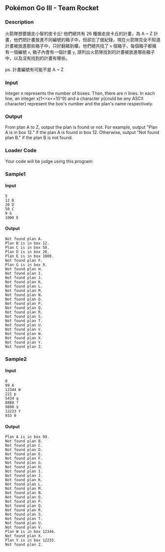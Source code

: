 Pokémon Go III - Team Rocket
----------------------------

### Description

<div>

火箭隊想要搶走小智的皮卡丘! 他們總共有 26 種搶走皮卡丘的計畫，為 A \~ Z
計畫，他們把計畫放進不同編號的箱子中，但卻忘了做紀錄，現在火箭隊完全不知道計畫被放進那些箱子中，只好翻箱到櫃，他們總共找了
`n` 個箱子，每個箱子都擁有一個編號 `x`, 箱子內會有一個計畫 `y`,
請列出火箭隊找到的計畫被放進哪些箱子中，以及沒有找到的計畫有哪些。\
\
ps. 計畫編號有可能不是 A \~ Z

</div>

### Input

Integer n represents the number of boxes. Then, there are n lines. In
each line, an integer x(1\<=x\<=10\^9) and a character y(could be any
ASCII character) represent the box\'s number and the plan\'s name
respectively.

### Output

From plan A to Z, output the plan is found or not. For example, output
\"Plan A is in box 12.\" if the plan A is found in box 12. Otherwise,
output \"Not found plan B.\" if the plan B is not found.

### Loader Code

<div>

Your code will be judge using this program:

</div>

<div>

### Sample1

#### Input

    5
    12 B
    20 D
    50 C
    9 G
    1000 E

#### Output

    Not found plan A.
    Plan B is in box 12.
    Plan C is in box 50.
    Plan D is in box 20.
    Plan E is in box 1000.
    Not found plan F.
    Plan G is in box 9.
    Not found plan H.
    Not found plan I.
    Not found plan J.
    Not found plan K.
    Not found plan L.
    Not found plan M.
    Not found plan N.
    Not found plan O.
    Not found plan P.
    Not found plan Q.
    Not found plan R.
    Not found plan S.
    Not found plan T.
    Not found plan U.
    Not found plan V.
    Not found plan W.
    Not found plan X.
    Not found plan Y.
    Not found plan Z.

</div>

<div>

### Sample2

#### Input

    8
    99 A
    12344 W
    221 p
    5434 q
    8888 ?
    9898 $
    12233 Y
    933 0

#### Output

    Plan A is in box 99.
    Not found plan B.
    Not found plan C.
    Not found plan D.
    Not found plan E.
    Not found plan F.
    Not found plan G.
    Not found plan H.
    Not found plan I.
    Not found plan J.
    Not found plan K.
    Not found plan L.
    Not found plan M.
    Not found plan N.
    Not found plan O.
    Not found plan P.
    Not found plan Q.
    Not found plan R.
    Not found plan S.
    Not found plan T.
    Not found plan U.
    Not found plan V.
    Plan W is in box 12344.
    Not found plan X.
    Plan Y is in box 12233.
    Not found plan Z.

</div>
